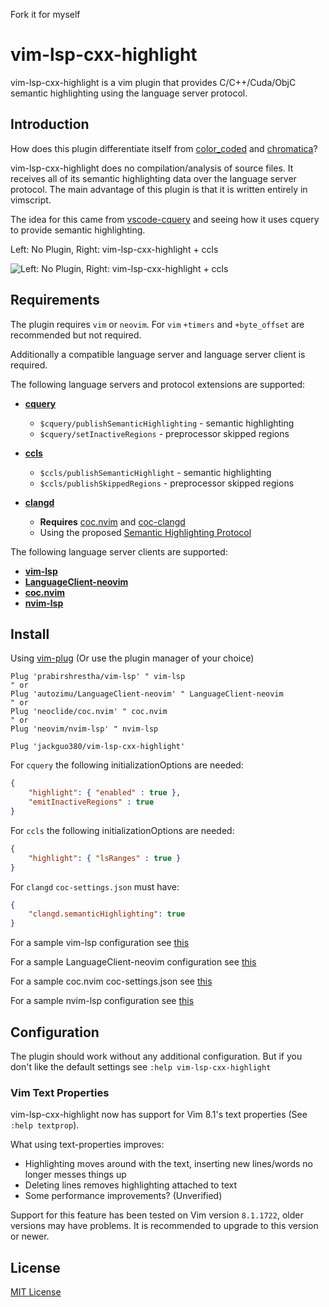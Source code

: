 Fork it for myself

# vim-lsp-cxx-highlight

vim-lsp-cxx-highlight is a vim plugin that provides C/C++/Cuda/ObjC semantic highlighting
using the language server protocol.

## Introduction

How does this plugin differentiate itself from
[color_coded](https://github.com/jeaye/color_coded) and
[chromatica](https://github.com/arakashic/chromatica.nvim)?

vim-lsp-cxx-highlight does no compilation/analysis of source files. It receives all 
of its semantic highlighting data over the language server protocol.
The main advantage of this plugin is that it is written entirely in vimscript.

The idea for this came from [vscode-cquery](https://github.com/cquery-project/vscode-cquery)
and seeing how it uses cquery to provide semantic highlighting.

Left: No Plugin, Right: vim-lsp-cxx-highlight + ccls

![Left: No Plugin, Right: vim-lsp-cxx-highlight + ccls](images/Comparison.jpg)

## Requirements

The plugin requires `vim` or `neovim`. For `vim` `+timers` and `+byte_offset` are
recommended but not required.

Additionally a compatible language server and language server client is required.

The following language servers and protocol extensions are supported:

- **[cquery](https://www.github.com/cquery-project/cquery)**
  - `$cquery/publishSemanticHighlighting` - semantic highlighting
  - `$cquery/setInactiveRegions` - preprocessor skipped regions

- **[ccls](https://www.github.com/MaskRay/ccls)**
  - `$ccls/publishSemanticHighlight` - semantic highlighting
  - `$ccls/publishSkippedRegions` - preprocessor skipped regions

- **[clangd](https://clangd.llvm.org)**
  - **Requires** [coc.nvim](https://github.com/neoclide/coc.nvim) and [coc-clangd](https://github.com/clangd/coc-clangd)
  - Using the proposed [Semantic Highlighting Protocol](microsoft/language-server-protocol#18)

The following language server clients are supported:

- **[vim-lsp](https://www.github.com/prabirshrestha/vim-lsp)**
- **[LanguageClient-neovim](https://github.com/autozimu/LanguageClient-neovim)**
- **[coc.nvim](https://github.com/neoclide/coc.nvim)**
- **[nvim-lsp](https://github.com/neovim/nvim-lsp)**

## Install

Using [vim-plug](https://www.github.com/junegunn/vim-plug) (Or use the plugin manager of your choice)

```vim
Plug 'prabirshrestha/vim-lsp' " vim-lsp
" or
Plug 'autozimu/LanguageClient-neovim' " LanguageClient-neovim
" or
Plug 'neoclide/coc.nvim' " coc.nvim
" or
Plug 'neovim/nvim-lsp' " nvim-lsp

Plug 'jackguo380/vim-lsp-cxx-highlight'
```

For `cquery` the following initializationOptions are needed:
```json
{
    "highlight": { "enabled" : true },
    "emitInactiveRegions" : true
}
```

For `ccls` the following initializationOptions are needed:
```json
{
    "highlight": { "lsRanges" : true }
}
```

For `clangd` `coc-settings.json` must have:
```json
{
    "clangd.semanticHighlighting": true
}
```

For a sample vim-lsp configuration see [this](sample-configs/vim-lsp-register.vim)

For a sample LanguageClient-neovim configuration see [this](sample-configs/LanguageClient-register.vim)

For a sample coc.nvim coc-settings.json see [this](sample-configs/coc-settings.json)

For a sample nvim-lsp configuration see [this](sample-configs/nvim-lsp-register.vim)

## Configuration

The plugin should work without any additional configuration. But if you don't like
the default settings see `:help vim-lsp-cxx-highlight`

### Vim Text Properties

vim-lsp-cxx-highlight now has support for Vim 8.1's text properties (See `:help textprop`).

What using text-properties improves:
 - Highlighting moves around with the text, inserting new lines/words no longer messes things up
 - Deleting lines removes highlighting attached to text
 - Some performance improvements? (Unverified)

Support for this feature has been tested on Vim version `8.1.1722`, older versions may have problems.
It is recommended to upgrade to this version or newer.


## License

[MIT License](LICENSE.txt)
